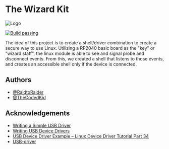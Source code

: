 # The Wizard Kit

![Logo](https://i.imgur.com/4KA4Llj.png)

[![Build passing](https://img.shields.io/badge/build-passing-brightgreen.svg)]()

The idea of this project is to create a shell/driver combination to create a secure way to use Linux. Utilizing a RP2040 basic board as the "key" or "wizard staff", the linux module is able to see and signal probe and disconnect events. From this, we created a shell that listens to those events, and creates an accessible shell only if the device is connected. 

## Authors

- [@RaidtoRaider](https://github.com/RaidToRadar)
- [@TheCodedKid](https://github.com/TheCodedKid)
## Acknowledgements

- [Writing a Simple USB Driver](https://www.linuxjournal.com/article/7353)
- [Writing USB Device Drivers](https://docs.kernel.org/driver-api/usb/writing_usb_driver.html)
- [USB Device Driver Example – Linux Device Driver Tutorial Part 34](https://embetronicx.com/tutorials/linux/device-drivers/usb-device-driver-example/)
- [USB-driver](https://github.com/AcollaMolla/USB-driver)
